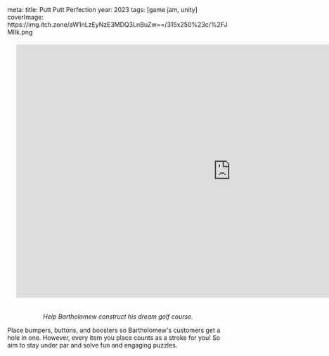 <route lang="yaml">
meta:
  title: Putt Putt Perfection
  year: 2023
  tags: [game jam, unity]
  coverImage: https://img.itch.zone/aW1nLzEyNzE3MDQ3LnBuZw==/315x250%23c/%2FJMIIk.png
</route>

<iframe 
  frameborder="0" 
  src="https://itch.io/embed-upload/8265597"
  width="976" 
  height="576"
  style="
    justify-self: center;
    margin: 20px;
  "
>
  <a href="https://lucas-riedlshah.itch.io/putt-putt-perfection">Play Putt Putt Perfection: Bartholemew's Tee Time Triumph on itch.io</a>
</iframe>

_<center>Help Bartholomew construct his dream golf course.</center>_

Place bumpers, buttons, and boosters so Bartholomew's customers get a hole in one. However, every item you place counts as a stroke for you! So aim to stay under par and solve fun and engaging puzzles.